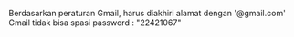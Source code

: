 Berdasarkan peraturan Gmail, harus diakhiri alamat dengan '@gmail.com'
Gmail tidak bisa spasi
password : "22421067"
